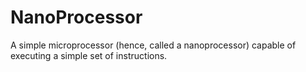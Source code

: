 # NanoProcessor
 A simple microprocessor (hence, called a nanoprocessor) capable of executing a simple set of instructions.
